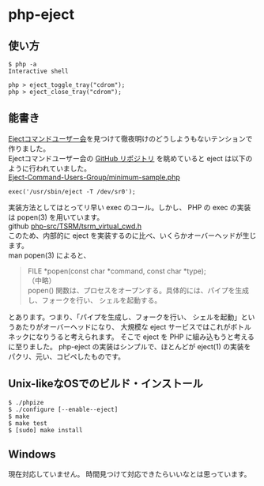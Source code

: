 php-eject
=====================

使い方
---------------------

    $ php -a
    Interactive shell
    
    php > eject_toggle_tray("cdrom");
    php > eject_close_tray("cdrom");


能書き
---------------------
[Ejectコマンドユーザー会](http://eject.kokuda.org/)を見つけて徹夜明けのどうしようもないテンションで作りました。  
Ejectコマンドユーザー会の [GitHub リポジトリ](https://github.com/Akkiesoft/Eject-Command-Users-Group/) を眺めていると eject は以下のように行われていました。  
[Eject-Command-Users-Group/minimum-sample.php](https://github.com/Akkiesoft/Eject-Command-Users-Group/blob/14fd8b020812182a3156dcade6dcdb84b872ddab/minimum-sample.php#L4)

    exec('/usr/sbin/eject -T /dev/sr0');

実装方法としてはとってリ早い exec のコール。しかし、 PHP の exec の実装は popen(3) を用いています。  
github [php-src/TSRM/tsrm_virtual_cwd.h](https://github.com/php/php-src/blob/8775a37559caa67b2b8d5ede02cde2bac2f974e0/TSRM/tsrm_virtual_cwd.h#L311)  
このため、内部的に eject を実装するのに比べ、いくらかオーバーヘッドが生じます。  
man popen(3) によると、

> FILE *popen(const char *command, const char *type);  
> （中略）  
> popen() 関数は、プロセスをオープンする。具体的には、パイプを生成し、フォークを行い、 シェルを起動する。

とあります。つまり、「パイプを生成し、フォークを行い、 シェルを起動」というあたりがオーバーヘッドになり、
大規模な eject サービスではこれがボトルネックになりうると考えられます。
そこで eject を PHP に組み込もうと考えるに至りました。
php-eject の実装はシンプルで、ほとんどが eject(1) の実装をパクリ、元い、コピペしたものです。

Unix-likeなOSでのビルド・インストール
---------------------

    $ ./phpize
    $ ./configure [--enable--eject] 
    $ make
    $ make test
    $ [sudo] make install


Windows
---------------------
現在対応していません。
時間見つけて対応できたらいいなとは思っています。
